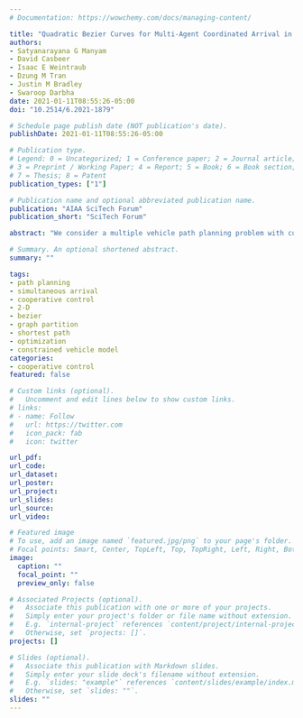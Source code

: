 ```yaml
---
# Documentation: https://wowchemy.com/docs/managing-content/

title: "Quadratic Bezier Curves for Multi-Agent Coordinated Arrival in the Presence of Obstaclesdratic"
authors:
- Satyanarayana G Manyam
- David Casbeer
- Isaac E Weintraub
- Dzung M Tran
- Justin M Bradley
- Swaroop Darbha
date: 2021-01-11T08:55:26-05:00
doi: "10.2514/6.2021-1879"

# Schedule page publish date (NOT publication's date).
publishDate: 2021-01-11T08:55:26-05:00

# Publication type.
# Legend: 0 = Uncategorized; 1 = Conference paper; 2 = Journal article;
# 3 = Preprint / Working Paper; 4 = Report; 5 = Book; 6 = Book section;
# 7 = Thesis; 8 = Patent
publication_types: ["1"]

# Publication name and optional abbreviated publication name.
publication: "AIAA SciTech Forum"
publication_short: "SciTech Forum"

abstract: "We consider a multiple vehicle path planning problem with curvature constraints in the presence of obstacles, where multiple vehicles need to arrive at a given final location simultaneously. We aim to find the paths using a simplex framework that tessellates the feasible regions into hexagonal grids from which a graph is abstracted with nodes at the mid-point of every hexagon edge. The graph edges are defined over the adjacent nodes of the hexagons and each edge corresponds to a quadratic Bezier curve. We present an algorithm that finds the shortest path for each vehicle, and a path perturbation technique to make the path lengths equal with in a given error tolerance. We test the proposed approach using simulated scenarios and present the results."

# Summary. An optional shortened abstract.
summary: ""

tags:
- path planning
- simultaneous arrival
- cooperative control
- 2-D
- bezier
- graph partition
- shortest path
- optimization
- constrained vehicle model
categories: 
- cooperative control
featured: false

# Custom links (optional).
#   Uncomment and edit lines below to show custom links.
# links:
# - name: Follow
#   url: https://twitter.com
#   icon_pack: fab
#   icon: twitter

url_pdf:
url_code:
url_dataset:
url_poster:
url_project:
url_slides:
url_source:
url_video:

# Featured image
# To use, add an image named `featured.jpg/png` to your page's folder. 
# Focal points: Smart, Center, TopLeft, Top, TopRight, Left, Right, BottomLeft, Bottom, BottomRight.
image:
  caption: ""
  focal_point: ""
  preview_only: false

# Associated Projects (optional).
#   Associate this publication with one or more of your projects.
#   Simply enter your project's folder or file name without extension.
#   E.g. `internal-project` references `content/project/internal-project/index.md`.
#   Otherwise, set `projects: []`.
projects: []

# Slides (optional).
#   Associate this publication with Markdown slides.
#   Simply enter your slide deck's filename without extension.
#   E.g. `slides: "example"` references `content/slides/example/index.md`.
#   Otherwise, set `slides: ""`.
slides: ""
---
```

